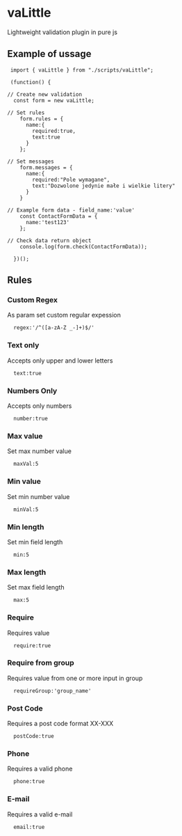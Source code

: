 # vaLittle
Lightweight validation plugin in pure js

## Example of ussage
```
 import { vaLittle } from "./scripts/vaLittle";

 (function() {

// Create new validation
  const form = new vaLittle;
  
// Set rules
    form.rules = {
      name:{
        required:true,
        text:true
      }
    };
    
// Set messages
    form.messages = {
      name:{
        required:"Pole wymagane",
        text:"Dozwolone jedynie małe i wielkie litery"
      }
    }
    
// Example form data - field_name:'value'
    const ContactFormData = {
      name:'test123'
    };
    
// Check data return object 
    console.log(form.check(ContactFormData));
    
  })();
```
## Rules

### Custom Regex
As param set custom regular expession
```
  regex:'/^([a-zA-Z _-]+)$/'
```
### Text only
Accepts only upper and lower letters
```
  text:true
```
### Numbers Only
Accepts only numbers
```
  number:true
```
### Max value
Set max number value
```
  maxVal:5
```
### Min value
Set min number value
```
  minVal:5
```
### Min length
Set min field length
```
  min:5
```
### Max length
Set max field length
```
  max:5
```
### Require
Requires value
```
  require:true
```
### Require from group
Requires value from one or more input in group
```
  requireGroup:'group_name'
```
### Post Code
Requires a post code format XX-XXX
```
  postCode:true
```
### Phone
Requires a valid phone
```
  phone:true
```
### E-mail
Requires a valid e-mail
```
  email:true
```



